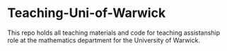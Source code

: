 # Teaching-Uni-of-Warwick
This repo holds all teaching materials and code for teaching assistanship role at the mathematics department for the University of Warwick.
